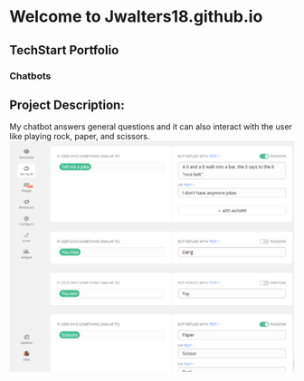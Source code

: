 # Welcome to Jwalters18.github.io
## **TechStart Portfolio**
### Chatbots
## Project Description:
My chatbot answers general questions and it can also interact with the user like playing rock, paper, and scissors. 
![filter](/Chatbot_Jwalters18.png)
